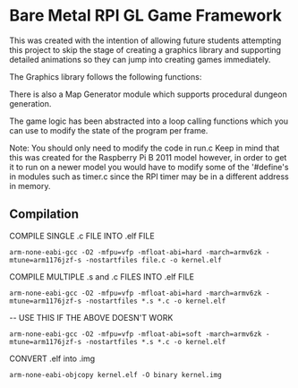 # Bare Metal RPI GL Game Framework

This was created with the intention of allowing future students attempting this project to skip the stage of creating a graphics library and supporting detailed animations so they can jump into creating games immediately.

The Graphics library follows the following functions:


There is also a Map Generator module which supports procedural dungeon generation.

The game logic has been abstracted into a loop calling functions which you can use to modify the state of the program per frame.

Note: 
You should only need to modify the code in run.c
Keep in mind that this was created for the Raspberry Pi B 2011 model however, in order to get it to run on a newer model you would have to modify some of the '#define's in modules such as timer.c since the RPI timer may be in a different address in memory.

## Compilation

COMPILE SINGLE .c FILE INTO .elf FILE
```
arm-none-eabi-gcc -O2 -mfpu=vfp -mfloat-abi=hard -march=armv6zk -mtune=arm1176jzf-s -nostartfiles file.c -o kernel.elf
```

COMPILE MULTIPLE .s and .c FILES INTO .elf FILE
```
arm-none-eabi-gcc -O2 -mfpu=vfp -mfloat-abi=hard -march=armv6zk -mtune=arm1176jzf-s -nostartfiles *.s *.c -o kernel.elf
```
-- USE THIS IF THE ABOVE DOESN'T WORK
```
arm-none-eabi-gcc -O2 -mfpu=vfp -mfloat-abi=soft -march=armv6zk -mtune=arm1176jzf-s -nostartfiles *.s *.c -o kernel.elf
```

CONVERT .elf into .img
```
arm-none-eabi-objcopy kernel.elf -O binary kernel.img
```
